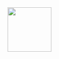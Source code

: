 <div id="header" align="center">
<img src="https://media.giphy.com/media/QssGEmpkyEOhBCb7e1/giphy.gif" width="100"/>
</div>
